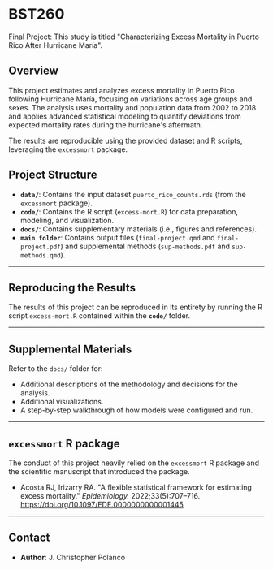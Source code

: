 # BST260
Final Project: This study is titled "Characterizing Excess Mortality in Puerto Rico After Hurricane María".

## Overview
This project estimates and analyzes excess mortality in Puerto Rico following Hurricane María, focusing on variations across age groups and sexes. The analysis uses mortality and population data from 2002 to 2018 and applies advanced statistical modeling to quantify deviations from expected mortality rates during the hurricane's aftermath.

The results are reproducible using the provided dataset and R scripts, leveraging the `excessmort` package.

## Project Structure
- **`data/`**: Contains the input dataset `puerto_rico_counts.rds` (from the `excessmort` package).
- **`code/`**: Contains the R script (`excess-mort.R`) for data preparation, modeling, and visualization.
- **`docs/`**: Contains supplementary materials (i.e., figures and references).
- **`main folder`**: Contains output files (`final-project.qmd` and `final-project.pdf`) and supplemental methods (`sup-methods.pdf` and `sup-methods.qmd`).

---
## Reproducing the Results
The results of this project can be reproduced in its entirety by running the R script `excess-mort.R` contained within the **`code/`** folder.

---

## Supplemental Materials
Refer to the `docs/` folder for:
- Additional descriptions of the methodology and decisions for the analysis.
- Additional visualizations.
- A step-by-step walkthrough of how models were configured and run.

---

## `excessmort` R package
The conduct of this project heavily relied on the `excessmort` R package and the scientific manuscript that introduced the package.
- Acosta RJ, Irizarry RA. "A flexible statistical framework for estimating excess mortality." *Epidemiology.* 2022;33(5):707–716. https://doi.org/10.1097/EDE.0000000000001445

---

## Contact
- **Author**: J. Christopher Polanco

